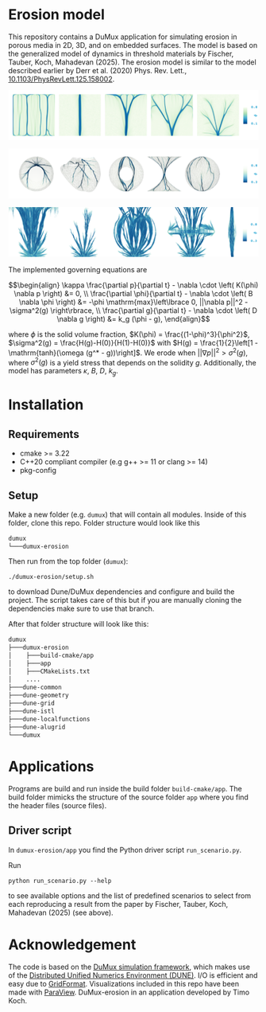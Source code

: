 Erosion model
===================

This repository contains a DuMux application for simulating erosion in porous media in 2D, 3D, and on embedded surfaces.
The model is based on the generalized model of dynamics in threshold materials by
Fischer, Tauber, Koch, Mahadevan (2025). The erosion model is similar to the
model described earlier by Derr et al. (2020) Phys. Rev. Lett., [10.1103/PhysRevLett.125.158002](https://doi.org/10.1103/PhysRevLett.125.158002).

![erosion demo](./doc/img/erosion_demo.png)

![erosion demo2](./doc/img/erosion_demo2.png)

![erosion demo2](./doc/img/erosion_demo3.png)

The implemented governing equations are

```math
\begin{align}
\kappa \frac{\partial p}{\partial t} - \nabla \cdot \left( K(\phi) \nabla p \right) &= 0, \\
\frac{\partial \phi}{\partial t} - \nabla \cdot \left( B \nabla \phi \right) &= -\phi \mathrm{max}\left\lbrace 0, ||\nabla p||^2 - \sigma^2(g) \right\rbrace, \\
\frac{\partial g}{\partial t} - \nabla \cdot \left( D \nabla g \right) &= k_g (\phi - g),
\end{align}
```

where $\phi$ is the solid volume fraction, $K(\phi) = \frac{(1-\phi)^3}{\phi^2}$,
$\sigma^2(g) = \frac{H(g)-H(0)}{H(1)-H(0)}$ with $H(g) = \frac{1}{2}\left[1 -  \mathrm{tanh}(\omega (g^* - g))\right]$.
We erode when $||\nabla p||^2 > \sigma^2(g)$, where $\sigma^2(g)$ is a yield stress that depends on the solidity $g$.
Additionally, the model has parameters $\kappa$, $B$, $D$, $k_g$. 

Installation
=========================

Requirements
--------------

* cmake >= 3.22
* C++20 compliant compiler (e.g g++ >= 11 or clang >= 14)
* pkg-config

Setup
--------------

Make a new folder (e.g. `dumux`) that will contain all modules.
Inside of this folder, clone this repo.
Folder structure would look like this

```
dumux
└───dumux-erosion
```

Then run from the top folder (`dumux`):

```
./dumux-erosion/setup.sh
```

to download Dune/DuMux dependencies and configure and build the project.
The script takes care of this but if you are manually cloning the dependencies
make sure to use that branch.

After that folder structure will look like this:

```
dumux
├───dumux-erosion
│    ├───build-cmake/app
│    ├───app
│    ├───CMakeLists.txt
│    ....
├───dune-common
├───dune-geometry
├───dune-grid
├───dune-istl
├───dune-localfunctions
├───dune-alugrid
└───dumux
```

Applications
=========================

Programs are build and run inside the build folder `build-cmake/app`. The build folder
mimicks the structure of the source folder `app` where you find the header files (source files).

Driver script
------------------------------------

In `dumux-erosion/app` you find the Python driver script `run_scenario.py`.

Run
```
python run_scenario.py --help
```

to see available options and the list of predefined scenarios to select from
each reproducing a result from the paper by
Fischer, Tauber, Koch, Mahadevan (2025) (see above).


Acknowledgement
=========================

The code is based on the [DuMux simulation framework](https://dumux.org/), which
makes use of the [Distributed Unified Numerics Environment (DUNE)](https://www.dune-project.org/).
I/O is efficient and easy due to [GridFormat](https://github.com/dglaeser/gridformat).
Visualizations included in this repo have been made with [ParaView](https://www.paraview.org/).
DuMux-erosion in an application developed by Timo Koch.
